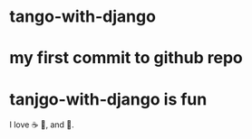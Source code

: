 # tango-with-django
# my first commit to github repo
# tanjgo-with-django is fun

I love :coffee: :pizza:, and :dancer:.
